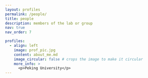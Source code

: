 ```yaml
---
layout: profiles
permalink: /people/
title: people
description: members of the lab or group
nav: true
nav_order: 7

profiles:
  - align: left
    image: prof_pic.jpg
    content: about_me.md
    image_circular: false # crops the image to make it circular
    more_info: >
      <p>Peking University</p>
---
```

